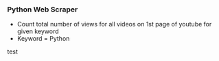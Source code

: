 ### Python Web Scraper



* Count total number of views for all videos on 1st page of youtube for given keyword
* Keyword = Python






test